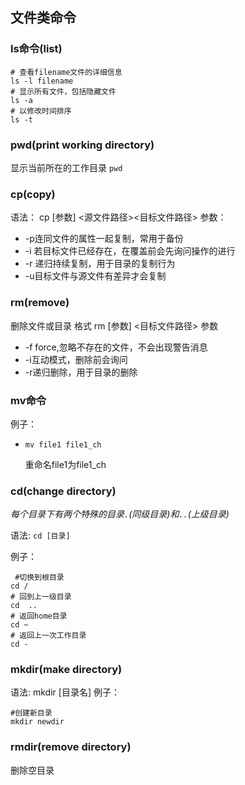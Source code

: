 ## 文件类命令

### ls命令(list)
```shell
# 查看filename文件的详细信息
ls -l filename
# 显示所有文件，包括隐藏文件
ls -a
# 以修改时间排序
ls -t

```
### pwd(print working directory)
显示当前所在的工作目录
`pwd`

### cp(copy)
语法： cp [参数] <源文件路径><目标文件路径> 
参数：
 * -p连同文件的属性一起复制，常用于备份
*  -i 若目标文件已经存在，在覆盖前会先询问操作的进行
* -r 递归持续复制，用于目录的复制行为
* -u目标文件与源文件有差异才会复制

### rm(remove)
删除文件或目录 
格式 rm [参数] <目标文件路径> 
参数 
* -f force,忽略不存在的文件，不会出现警告消息
* -i互动模式，删除前会询问
* -r递归删除，用于目录的删除

### mv命令

例子：

* `mv file1 file1_ch`

  重命名file1为file1_ch

### cd(change directory)

*每个目录下有两个特殊的目录`.`(同级目录)和`..`(上级目录)*

语法: `cd [目录]  `

例子：
```shell
 #切换到根目录 
cd /
# 回到上一级目录  
cd  ..
# 返回home目录
cd ~
# 返回上一次工作目录
cd -
```

### mkdir(make directory)  
语法: mkdir [目录名] 
例子：

```shell
#创建新目录  
mkdir newdir
```

### rmdir(remove directory)
删除空目录 

